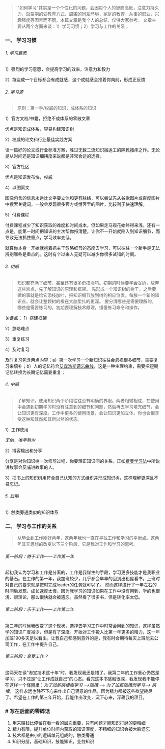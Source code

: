 > "如何学习"其实是一个个性化的问题，会因每个人的智商高低，注意力持久力，启蒙期的受教育方式，周围的同辈环境，家庭的教育，从事的职业，兴趣强度等因素而不同。本篇文章是我个人的总结，仅供大家参考。
> 文章主要从两个方面来谈：1）学习习惯；2）学习与工作的关系；


### 一、 学习习惯
###### 1. 学习意愿
1）强烈的学习意愿，会提高学习的效率，注意力和毅力

2）每达成一个目标都会有成就感，这个成就感会推着你向前，形成正反馈

###### 2. 学习源
> 原则：第一手/权威的知识，成体系的知识

1）官方文档/书籍，拒绝不成体系的零散文章

优点是知识成体系，容易构建知识树

2）权威的论文和行业最佳实践方案

读一篇好的论文或行业标准方案，胜过无数二流知识搬运工的隔靴搔痒之作。无论是从时间还是知识细耕度来说都是非常合适的选择。

3）官方社区

优点是知识发布快，权威

4）以图索文

图像包含的信息永远比文字要立体和更有脉络，可以尝试先从谷歌图片或百度图片中搜索关键词。一般会发现很多官方或博客里的图片，比较利于快速理解。

5）付费课程

付费课程减少了知识获取的难度和时间成本，但如果走马观花始终得来浅。还有一点是，能第一时间把知识的主次帮你捋清楚，让你不一开始就陷入到知识细节，而导致无法抓住重点，学习效率变低。

就算你本身一开始就抱着抓主干忽略细节的态度去学习，可以往往一个新手是无法辨别哪些是重点的。这时有个过来人无疑可以减少你很多试错的时间。

###### 3. 初期
> 知识都充满了细节，甚至还有很多奇技淫巧。初期的时候要学会妥协，放弃这些难点，先了解知识的原理和框架。
> 先形成一个知识树的树干，之后要做的事就是给它添枝加叶，把知识细节放到树的相应位置。每放一个新的知识点，就会让整颗树的根在大脑里扎的更深。
> 要分清哪些是需要理解的，哪些是需要练习的。初期要理解技术原理，慢慢练习命令和操作。

关键点：
1）搭建框架

2）忽略难点

3）重复练习

4）及时复习

及时复习包含两点内容：a）第一次学习一个新知识往往会忽视很多细节，需要复习来填补；b）人的记忆符合[艾宾浩斯遗忘曲线](https://baike.baidu.com/item/%E9%81%97%E5%BF%98%E6%9B%B2%E7%BA%BF/7278665?fr=aladdin)，这是一种生理约束，需要把短期记忆转换为长期记忆需要重复；

###### 4. 中期
> 了解知识，使用知识两个阶段往往没有明确的界限。两者相辅相成，在使用中会遇到初期学习时没有注意到的细节和问题，然后再去学习填充细节，会让知识更有深度。工作中更多的使用场景，会让知识更加立体。你也会很享受这种知其然知其所以然的状态。

1）工作使用

*无他，唯手熟尔*

2）博客输出和分享

分享是对你知识树一次修剪过程，你要理正知识间的关系。正如[费曼学习法](https://baike.baidu.com/item/%E8%B4%B9%E6%9B%BC%E5%AD%A6%E4%B9%A0%E6%B3%95)中所说讲故事会反哺讲故事的人。

3）把书上的知识树用符合自己认知的方式组织并形成知识树，这样理解更深且不易忘记。

###### 5. 后期
1）触类旁通类似的知识体系
### 二、 学习与工作的关系
> 从毕业到工作刚好两年，这两年我也一直在寻找工作和学习的平衡点。这两年其实思想的改变以下三个阶段，它是我对工作和学习的思考。

###### 第一阶段：倦于工作——工作第一年
起初我认为学习和工作是分离的，工作是我谋生的手段，学习更多技能才是我职业的基石。在工作的第一年，我加班较少，几乎都会早早的回到出租屋看书。上班时对自己的要求就是按时完成leader的任务就可以了。
然而这样进行了一年左右的时间后发现，成长速度太慢。因为我学习的知识如果在工作中没有用到，学的也很浅、很理论，那么很快就会被遗忘。虽然看了很多书，但是转化率太低。
###### 第二阶段：乐于工作——工作第二年
第二年的时候我改变了这个现状，选择去学习工作中时常会用到的知识，这样虽然学的知识广度减少，但是有了深度。开始对工作投入比第一年更多的精力，这一年加班190多天足以看出。让我自己都感到意外的是，我有时会期待每天上班能去公司工作，在工作中提升自己。
###### 第三阶段：享受工作？
这两天在读“淘宝技术这十年”时，我发现我还是错了。我第二年的工作重心仍然是学习，只不过是“让工作成就自己”的心态。看完这本书感触很深，我发现我不能停在这样一个怪圈里：*为了加薪跳槽而学习 ——>跳槽  ——> 为了加薪跳槽而学习——> 跳槽*。
这样永远也静不下心来作出自己满意的作品，因为精力都被这些欲望耗尽了。希望在工作的第三年开始，我能作出改变，沉下心来，深耕我的项目。

### # 写在后面的零碎话
1. 用来赚钱比停留在看一看的层次重要，只有问题才能知识打磨的更精细
2. 精力有限，提升单位时间内获取的知识深度，不精细的知识会被大脑遗忘
3. 技术都是由小的逻辑单元组成的，触类旁通
4. 知识分层，基础知识，技能知识，业务知识